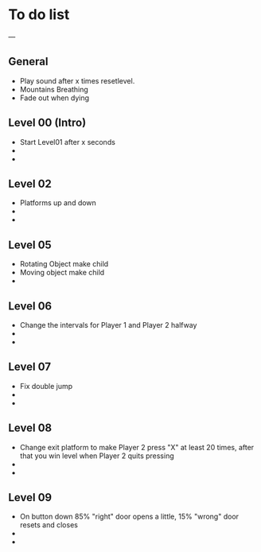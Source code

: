 # To do list

—

## General

- Play sound after x times resetlevel. 
- Mountains Breathing
- Fade out when dying

## Level 00 (Intro)
- Start Level01 after x seconds
-
-

## Level 02
- Platforms up and down
-
-

## Level 05
- Rotating Object make child
- Moving object make child
-

## Level 06
- Change the intervals for Player 1 and Player 2 halfway
-
-

## Level 07
- Fix double jump
-
-

## Level 08
- Change exit platform to make Player 2 press "X" at least 20 times, after that you win level when Player 2 quits pressing
-
-

## Level 09
- On button down 85% "right" door opens a little, 15% "wrong" door resets and closes
-
-